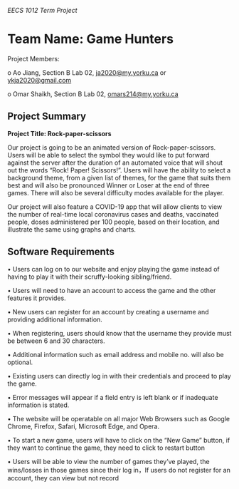 *EECS 1012 Term Project*


# Team Name: Game Hunters


Project Members:

o	Ao Jiang, Section B Lab 02, ja2020@my.yorku.ca or ykja2020@gmail.com

o	Omar Shaikh, Section B Lab 02, omars214@my.yorku.ca

## Project Summary

										
**Project Title: Rock-paper-scissors**


Our project is going to be an animated version of Rock-paper-scissors. Users will be able to select the symbol they would like to put forward against the server after the duration of an automated voice that will shout out the words “Rock! Paper! Scissors!”. Users will have the ability to select a background theme, from a given list of themes, for the game that suits them best and will also be pronounced Winner or Loser at the end of three games. There will also be several difficulty modes available for the player.

Our project will also feature a COVID-19 app that will allow clients to view the number of real-time local coronavirus cases and deaths, vaccinated people, doses administered per 100 people, based on their location, and illustrate the same using graphs and charts.





## Software Requirements

•	Users can log on to our website and enjoy playing the game instead of having to play it with their scruffy-looking sibling/friend.

•	Users will need to have an account to access the game and the other features it provides.

•	New users can register for an account by creating a username and providing additional information.

•	When registering, users should know that the username they provide must be between 6 and 30 characters.

•	Additional information such as email address and mobile no. will also be optional.

•	Existing users can directly log in with their credentials and proceed to play the game.

•	Error messages will appear if a field entry is left blank or if inadequate information is stated.

•	The website will be operatable on all major Web Browsers such as Google Chrome, Firefox, Safari, Microsoft Edge, and Opera.

•	To start a new game, users will have to click on the “New Game” button, if they want to continue the game, they need to click to restart                  button 

•	Users will be able to view the number of games they’ve played, the wins/losses in those games since their log in，If users do not register for            an account, they can view but not record




